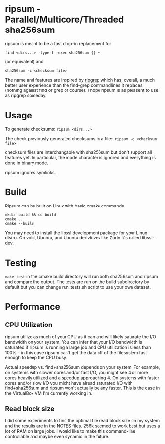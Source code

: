 # ripsum - Parallel/Multicore/Threaded sha256sum
ripsum is meant to be a fast drop-in replacement for
```
find <dirs...> -type f -exec sha256sum {} +
```
(or equivalent) and

```
sha256sum -c <checksum file>
```

The name and features are inspired by 
[ripgrep](https://github.com/BurntSushi/ripgrep) which has, overall, a much
better user experience than the find-grep commandlines it replaces (nothing
against find or grep of course). I hope ripsum is as pleasent to use as ripgrep
someday. 

# Usage
To generate checksums: `ripsum <dirs...>`

The check previously generated checksums in a file:: `ripsum -c <checksum
file>`

checksum files are interchangable with sha256sum but don't support all features
yet. In particular, the mode character is ignored and everything is done in
binary mode. 

ripsum ignores symlinks.

# Build

Ripsum can be built on Linux with basic cmake commands. 
```
mkdir build && cd build
cmake ..
cmake --build 
```

You may need to install the libssl development package for your Linux distro.
On void, Ubuntu, and Ubuntu derivitives like Zorin it's called libssl-dev. 

# Testing

`make test` in the cmake build directory will run both sha256sum and ripsum and
compare the output. The tests are run on the build subdirectory by default
but you can change run_tests.sh script to use your own dataset.

# Performance

## CPU Utilization
ripsum utilize as much of your CPU as it can and will likely saturate the I/O
bandwidth on your system. You can infer that your I/O bandwidth is saturated if
ripsum is running a large job and CPU utilization is less than 100% - in this
case ripsum can't get the data off of the filesystem fast enough to keep the
CPU busy.

Actual speedup vs. find+sha256sum depends on your system. For example, on
systems with slower cores and/or fast I/O, you might see 4 or more cores
heavily utilized and a speedup approaching 4.  On systems with faster cores
and/or slow I/O you might have alread saturated I/O with find+sha256sum and
ripsum won't actually be any faster. This is the case in the VirtualBox VM I'm
currently working in.

## Read block size

I did some experiments to find the optimal file read block size on my system
and the results are in the NOTES files. 256k seemed to work best but uses a lot
of RAM on large jobs. I would like to make this command-line controllable and
maybe even dynamic in the future.




